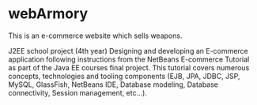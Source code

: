 webArmory
=========
This is an e-commerce website which sells weapons.

J2EE school project (4th year)
Designing and developing an E-commerce application following instructions from the NetBeans E-commerce Tutorial as part of the Java EE courses final project. 
This tutorial covers numerous concepts, technologies and tooling components (EJB, JPA, JDBC, JSP, MySQL, GlassFish, NetBeans IDE, Database modeling, Database connectivity, Session management, etc…).
